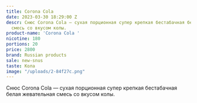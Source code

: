 ```yaml
---
title: Corona Сola
date: 2023-03-30 18:29:00 Z
descr: Снюс Corona Сola — сухая порционная супер крепкая бестабачная белая жевательная
  смесь со вкусом колы.
product-name: 'Corona Сola '
nicotine: 180
portions: 20
price: 2800
brand: Russian products
sale: new-snus
taste: Кола
image: "/uploads/2-84f27c.png"
---
```


Снюс Corona Сola — сухая порционная супер крепкая бестабачная белая жевательная смесь со вкусом колы.